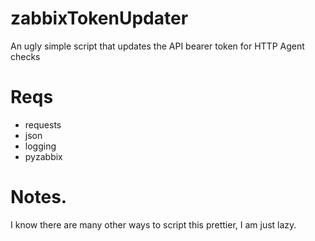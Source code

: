 # zabbixTokenUpdater
An ugly simple script that updates the API bearer token for HTTP Agent checks

# Reqs
* requests
* json
* logging
* pyzabbix


# Notes.
I know there are many other ways to script this prettier, I am just lazy.

